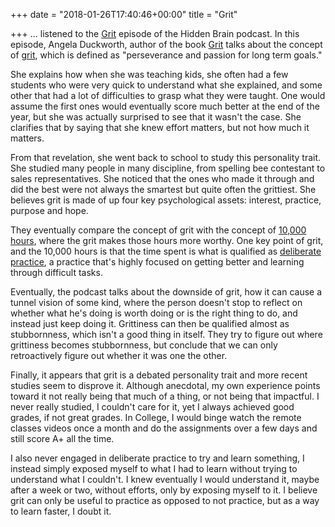 +++
date = "2018-01-26T17:40:46+00:00"
title = "Grit"

+++
... listened to the [Grit](https://www.npr.org/2016/04/04/472162167/the-power-and-problem-of-grit) episode of the Hidden Brain podcast. In this episode, Angela Duckworth, author of the book [Grit](https://www.amazon.com/Grit-Passion-Perseverance-Angela-Duckworth/dp/1501111108/ref=as_sl_pc_tf_til?tag=grochat-20&linkCode=w00&linkId=bb8365ce594ff74db5ccff1d33216341&creativeASIN=1501111108) talks about the concept of [grit](https://en.wikipedia.org/wiki/Grit_(personality_trait)), which is defined as "perseverance and passion for long term goals."

She explains how when she was teaching kids, she often had a few students who were very quick to understand what she explained, and some other that had a lot of difficulties to grasp what they were taught. One would assume the first ones would eventually score much better at the end of the year, but she was actually surprised to see that it wasn't the case. She clarifies that by saying that she knew effort matters, but not how much it matters.

From that revelation, she went back to school to study this personality trait. She studied many people in many discipline, from spelling bee contestant to sales representatives. She noticed that the ones who made it through and did the best were not always the smartest but quite often the grittiest. She believes grit is made of up four key psychological assets: interest, practice, purpose and hope.

They eventually compare the concept of grit with the concept of [10,000 hours](https://en.wikipedia.org/wiki/Outliers_(book)), where the grit makes those hours more worthy. One key point of grit, and the 10,000 hours is that the time spent is what is qualified as [deliberate practice](https://en.wikipedia.org/wiki/Practice_(learning_method)#Deliberate_practice), a practice that's highly focused on getting better and learning through difficult tasks.

Eventually, the podcast talks about the downside of grit, how it can cause a tunnel vision of some kind, where the person doesn't stop to reflect on whether what he's doing is worth doing or is the right thing to do, and instead just keep doing it. Grittiness can then be qualified almost as stubbornness, which isn't a good thing in itself. They try to figure out where grittiness becomes stubbornness, but conclude that we can only retroactively figure out whether it was one the other.

Finally, it appears that grit is a debated personality trait and more recent studies seem to disprove it. Although anecdotal, my own experience points toward it not really being that much of a thing, or not being that impactful. I never really studied, I couldn't care for it, yet I always achieved good grades, if not great grades. In College, I would binge watch the remote classes videos once a month and do the assignments over a few days and still score A+ all the time.

I also never engaged in deliberate practice to try and learn something, I instead simply exposed myself to what I had to learn without trying to understand what I couldn't. I knew eventually I would understand it, maybe after a week or two, without efforts, only by exposing myself to it. I believe grit can only be useful to practice as opposed to not practice, but as a way to learn faster, I doubt it.
